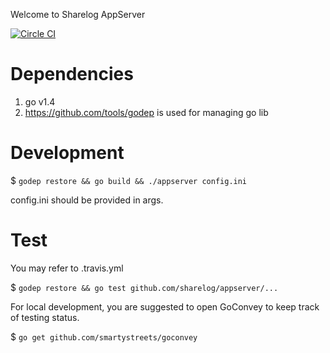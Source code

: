Welcome to Sharelog AppServer 

[![Circle CI](https://circleci.com/gh/sharelog/appserver.svg?style=svg&circle-token=a52823aea372317d16270f0eade6f9a8d8bb1ca9)](https://circleci.com/gh/sharelog/appserver)

Dependencies
============
1. go v1.4
2. https://github.com/tools/godep is used for managing go lib

Development
===========
$ `godep restore && go build && ./appserver config.ini`

config.ini should be provided in args.

Test
====
You may refer to .travis.yml

$ `godep restore && go test github.com/sharelog/appserver/...`

For local development, you are suggested to open GoConvey to keep track of testing status.

$ `go get github.com/smartystreets/goconvey`
